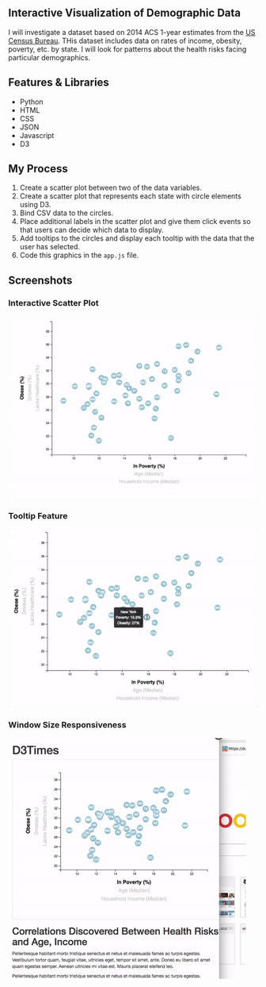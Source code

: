 ## Interactive Visualization of Demographic Data

I will investigate a dataset based on 2014 ACS 1-year estimates from the [US Census Bureau](https://data.census.gov/cedsci/). THis dataset includes data on rates of income, obesity, poverty, etc. by state. I will look for patterns about the health risks facing particular demographics.

## Features & Libraries

* Python
* HTML
* CSS
* JSON
* Javascript
* D3

## My Process

1. Create a scatter plot between two of the data variables.
2. Create a scatter plot that represents each state with circle elements using D3. 
3. Bind CSV data to the circles. 
4. Place additional labels in the scatter plot and give them click events so that users can decide which data to display.
5. Add tooltips to the circles and display each tooltip with the data that the user has selected.
6. Code this graphics in the `app.js` file.

## Screenshots

### Interactive Scatter Plot 
![animated_scatter](screenshots/animated_scatter.gif)

### Tooltip Feature
![scatter_tooltip](screenshots/scatter_tooltip.gif)

### Window Size Responsiveness
![responsive_scatter](screenshots/responsive_scatter.gif)